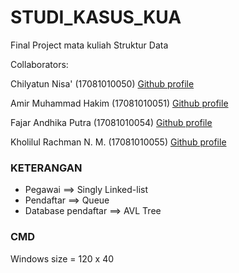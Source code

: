 # STUDI_KASUS_KUA
Final Project mata kuliah Struktur Data

Collaborators:

Chilyatun Nisa'         (17081010050) [Github profile](https://github.com/chilaact)

Amir Muhammad Hakim     (17081010051) [Github profile](https://github.com/mramirid/)

Fajar Andhika Putra     (17081010054) [Github profile](https://github.com/FjDhika)

Kholilul Rachman N. M.  (17081010055) [Github profile](https://github.com/kholilboy)

### KETERANGAN
- Pegawai             ==> Singly Linked-list
- Pendaftar           ==> Queue
- Database pendaftar  ==> AVL Tree

### CMD
Windows size = 120 x 40
